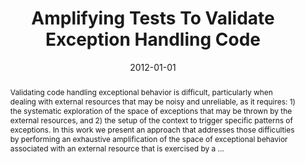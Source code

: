---
title: "Amplifying Tests To Validate Exception Handling Code"
abstract: "Validating code handling exceptional behavior is difficult, particularly when dealing with external resources that may be noisy and unreliable, as it requires: 1) the systematic exploration of the space of exceptions that may be thrown by the external resources, and 2) the setup of the context to trigger specific patterns of exceptions. In this work we present an approach that addresses those difficulties by performing an exhaustive amplification of the space of exceptional behavior associated with an external resource that is exercised by a …"
date: 2012-01-01
venue: "34th International Conference on Software Engineering, ICSE 2012, June 2-9, 2012, Zurich, Switzerland"
paperurl: https://ieeexplore.ieee.org/abstract/document/6227157/
authors: "Pingyu Zhang and Sebastian G. Elbaum"
awards: ""
---